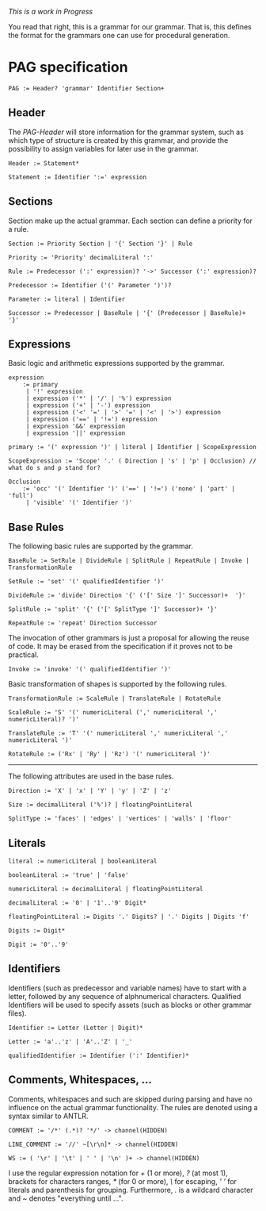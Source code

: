 *This is a work in Progress*

You read that right, this is a grammar for our grammar. That is, this defines the format for the grammars one can use for procedural generation.

PAG specification
=================

	PAG := Header? 'grammar' Identifier Section+

Header
------
The _PAG-Header_ will store information for the grammar system, such as which type of structure is created by this grammar, and provide
the possibility to assign variables for later use in the grammar.

	Header := Statement*

	Statement := Identifier ':=' expression

Sections
--------
Section make up the actual grammar. Each section can define a priority for a rule.

	Section := Priority Section | '{' Section '}' | Rule

	Priority := 'Priority' decimalLiteral ':'

	Rule := Predecessor (':' expression)? '->' Successor (':' expression)?

	Predecessor := Identifier ('(' Parameter ')')?

	Parameter := literal | Identifier

	Successor := Predecessor | BaseRule | '{' (Predecessor | BaseRule)+ '}'

Expressions
-----------
Basic logic and arithmetic expressions supported by the grammar.

	expression
		:= primary
		 | '!' expression
		 | expression ('*' | '/' | '%') expression
		 | expression ('+' | '-') expression
		 | expression ('<' '=' | '>' '=' | '<' | '>') expression
		 | expression ('==' | '!=') expression
		 | expression '&&' expression
		 | expression '||' expression

	primary := '(' expression ')' | literal | Identifier | ScopeExpression

	ScopeExpression := 'Scope' '.' ( Direction | 's' | 'p' | Occlusion)	// what do s and p stand for?

	Occlusion 
		:= 'occ' '(' Identifier ')' ('==' | '!=') ('none' | 'part' | 'full')
		 | 'visible' '(' Identifier ')'

Base Rules
----------
The following basic rules are supported by the grammar.  

	BaseRule := SetRule | DivideRule | SplitRule | RepeatRule | Invoke | TransformationRule

	SetRule := 'set' '(' qualifiedIdentifier ')'

	DivideRule := 'divide' Direction '{' ('[' Size ']' Successor)+  '}'

	SplitRule := 'split' '{' ('[' SplitType ']' Successor)+ '}'

	RepeatRule := 'repeat' Direction Successor

The invocation of other grammars is just a proposal for allowing the reuse of code. It may be erased from the specification if
it proves not to be practical. 

	Invoke := 'invoke' '(' qualifiedIdentifier ')'

Basic transformation of shapes is supported by the following rules.

	TransformationRule := ScaleRule | TranslateRule | RotateRule

	ScaleRule := 'S' '(' numericLiteral (',' numericLiteral ',' numericLiteral)? ')'

	TranslateRule := 'T' '(' numericLiteral ',' numericLiteral ',' numericLiteral ')'

	RotateRule := ('Rx' | 'Ry' | 'Rz') '(' numericLiteral ')'

----------
The following attributes are used in the base rules.

	Direction := 'X' | 'x' | 'Y' | 'y' | 'Z' | 'z'

	Size := decimalLiteral ('%')? | floatingPointLiteral

	SplitType := 'faces' | 'edges' | 'vertices' | 'walls' | 'floor'

Literals
--------

	literal := numericLiteral | booleanLiteral

	booleanLiteral := 'true' | 'false'

	numericLiteral := decimalLiteral | floatingPointLiteral

	decimalLiteral := '0' | '1'..'9' Digit*

	floatingPointLiteral := Digits '.' Digits? | '.' Digits | Digits 'f'

	Digits := Digit*

	Digit := '0'..'9'


Identifiers
-----------
Identifiers (such as predecessor and variable names) have to start with a letter, followed by any sequence of alphnumerical characters.
Qualified Identifiers will be used to specify assets (such as blocks or other grammar files).
	
	Identifier := Letter (Letter | Digit)*

	Letter := 'a'..'z' | 'A'..'Z' | '_'

	qualifiedIdentifier := Identifier (':' Identifier)*	

Comments, Whitespaces, ...
--------------------------
Comments, whitespaces and such are skipped during parsing and have no influence on the actual grammar functionality.
The rules are denoted using a syntax similar to ANTLR.

	COMMENT := '/*' (.*)? '*/' -> channel(HIDDEN)

	LINE_COMMENT := '//' ~[\r\n]* -> channel(HIDDEN)

	WS := ( '\r' | '\t' | ' ' | '\n' )+ -> channel(HIDDEN)


I use the regular expression notation for _+_ (1 or more), _?_ (at most 1), brackets for characters ranges, _*_ (for 0 or
more), _\\_ for escaping, _' '_ for literals and parenthesis for grouping. Furthermore, _._ is a wildcard character and
_~_ denotes "everything until ...".
